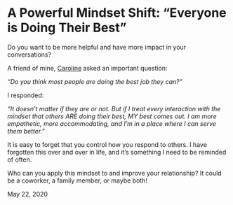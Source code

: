 A Powerful Mindset Shift: “Everyone is Doing Their Best”
========================================================

Do you want to be more helpful and have more impact in your conversations?

A friend of mine, [Caroline](https://yourglobalfamily.com/who-we-are) asked an important question: 

_“Do you think most people are doing the best job they can?”_

I responded:

_“It doesn’t matter if they are or not. But if I treat every interaction with the mindset that others ARE doing their best, MY best comes out. I am more empathetic, more accommodating, and I’m in a place where I can serve them better.”_

It is easy to forget that you control how you respond to others. I have forgotten this over and over in life, and it’s something I need to be reminded of often. 

Who can you apply this mindset to and improve your relationship? It could be a coworker, a family member, or maybe both!

May 22, 2020	